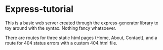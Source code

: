 # Express-tutorial

This is a basic web server created through the express-generator library to toy around with the syntax. Nothing fancy whatsoever.

There are routes for three static html pages (Home, About, Contact), and a route for 404 status errors with a custom 404.html file.
